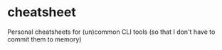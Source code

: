 # cheatsheet
Personal cheatsheets for (un)common CLI tools (so that I don't have to commit them to memory)
